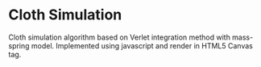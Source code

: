Cloth Simulation
================

Cloth simulation algorithm based on Verlet integration method with mass-spring model. Implemented using javascript and render in HTML5 Canvas tag. 
